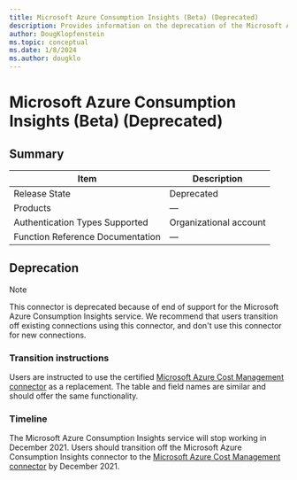 ```yaml
---
title: Microsoft Azure Consumption Insights (Beta) (Deprecated)
description: Provides information on the deprecation of the Microsoft Azure Consumption Insights connector.
author: DougKlopfenstein
ms.topic: conceptual
ms.date: 1/8/2024
ms.author: dougklo
---
```


# Microsoft Azure Consumption Insights (Beta) (Deprecated)

## Summary

| Item | Description |
| ---- | ----------- |
| Release State | Deprecated |
| Products | &mdash; |
| Authentication Types Supported | Organizational account |
| Function Reference Documentation | &mdash; |

## Deprecation

> [!NOTE]
> This connector is deprecated because of end of support for the Microsoft Azure Consumption Insights service. We recommend that users transition off existing connections using this connector, and don't use this connector for new connections.

### Transition instructions

Users are instructed to use the certified [Microsoft Azure Cost Management connector](azure-cost-management.md) as a replacement. The table and field names are similar and should offer the same functionality.

### Timeline

The Microsoft Azure Consumption Insights service will stop working in December 2021. Users should transition off the Microsoft Azure Consumption Insights connector to the [Microsoft Azure Cost Management connector](azure-cost-management.md) by December 2021.
